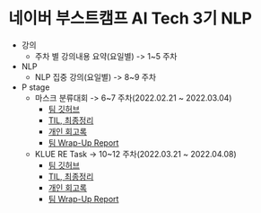 # 네이버 부스트캠프 AI Tech 3기 NLP
- 강의 
  - 주차 별 강의내용 요약(요일별) -> 1~5 주차
- NLP
  - NLP 집중 강의(요일별) -> 8~9 주차
- P stage
  - 마스크 분류대회 -> 6~7 주차(2022.02.21 ~ 2022.03.04)
    - [팀 깃허브](https://github.com/boostcampaitech3/level1-image-classification-level1-nlp-03)
    - [TIL, 최종정리](https://github.com/wogkr810/NaverBoostCampAITech3/blob/main/P%20stage/P-stage%20%EB%A7%88%EC%8A%A4%ED%81%AC%20%EB%B6%84%EB%A5%98%EB%8C%80%ED%9A%8C(20220221~20220304).md)
    - [개인 회고록](https://github.com/wogkr810/NaverBoostCampAITech3/blob/main/P%20stage/Wrap%20Up%20Report(%EA%B0%9C%EC%9D%B8%20%ED%9A%8C%EA%B3%A0).md)
    - [팀 Wrap-Up Report](https://maylilyo.notion.site/NLP-3-Wrap-up-report-952b51a771244dab9a52f973a6368e74)
  - KLUE RE Task -> 10~12 주차(2022.03.21 ~ 2022.04.08)
    - [팀 깃허브](https://github.com/boostcampaitech3/level2-klue-level2-nlp-09)
    - [TIL, 최종정리](https://jaehahk.notion.site/2-P-stage-2b2106d4264b42b79453abcdde9a77e7)
    - [개인 회고록](https://jaehahk.notion.site/125c9a34d27a46009d578e5905e2d5e1)
    - [팀 Wrap-Up Report](https://colorful-bug-b35.notion.site/NLP-9-MnM-Wrap-up-report-6d20d7353b7a4e11befe2096c8246f9e)
